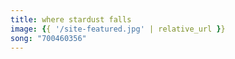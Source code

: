```yaml
---
title: where stardust falls
image: {{ '/site-featured.jpg' | relative_url }}
song: "700460356"
---
```

